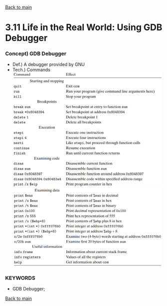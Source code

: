 [Back to main](../../main.md)

# 3.11 Life in the Real World: Using GDB Debugger

### Concept) GDB Debugger
* Def.) A debugger provided by GNU
* Tech.) Commands
  ![](https://github.com/JoonHyeok-hozy-Kim/computer_systems_study/blob/main/contents/ch_03/images/03_11_01_gdb_commands1.png)
  ![](https://github.com/JoonHyeok-hozy-Kim/computer_systems_study/blob/main/contents/ch_03/images/03_11_01_gdb_commands2.png)


### KEYWORDS
* GDB Debugger;


[Back to main](../../main.md)